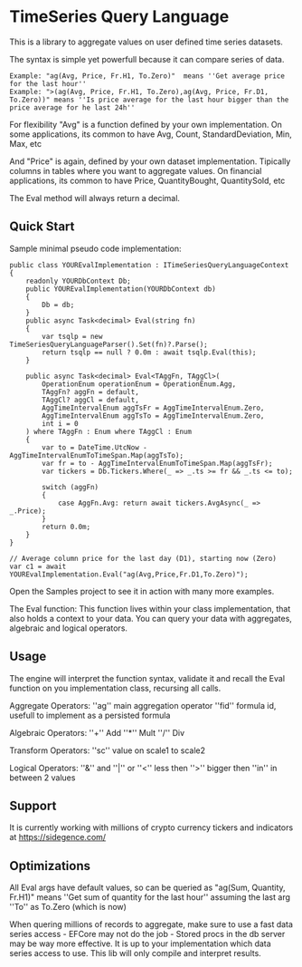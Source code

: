 
# TimeSeries Query Language

This is a library to aggregate values on user defined time series datasets.

The syntax is simple yet powerfull because it can compare series of data.

    Example: "ag(Avg, Price, Fr.H1, To.Zero)"  means ''Get average price for the last hour''
    Example: ">(ag(Avg, Price, Fr.H1, To.Zero),ag(Avg, Price, Fr.D1, To.Zero))" means ''Is price average for the last hour bigger than the price average for he last 24h''

For flexibility "Avg" is a function defined by your own implementation.
On some applications, its common to have Avg, Count, StandardDeviation, Min, Max, etc 

And "Price" is again, defined by your own dataset implementation. Tipically columns in tables where you want to aggregate values.
On financial applications, its common to have Price, QuantityBought, QuantitySold, etc

The Eval method will always return a decimal.

## Quick Start

Sample minimal pseudo code implementation:

```
public class YOUREvalImplementation : ITimeSeriesQueryLanguageContext
{
    readonly YOURDbContext Db;
    public YOUREvalImplementation(YOURDbContext db)
    {
        Db = db;
    }
    public async Task<decimal> Eval(string fn)
    {
        var tsqlp = new TimeSeriesQueryLanguageParser().Set(fn)?.Parse();
        return tsqlp == null ? 0.0m : await tsqlp.Eval(this);
    }

    public async Task<decimal> Eval<TAggFn, TAggCl>(
        OperationEnum operationEnum = OperationEnum.Agg,
        TAggFn? aggFn = default,
        TAggCl? aggCl = default,
        AggTimeIntervalEnum aggTsFr = AggTimeIntervalEnum.Zero,
        AggTimeIntervalEnum aggTsTo = AggTimeIntervalEnum.Zero,
        int i = 0
    ) where TAggFn : Enum where TAggCl : Enum
    {
        var to = DateTime.UtcNow - AggTimeIntervalEnumToTimeSpan.Map(aggTsTo);
        var fr = to - AggTimeIntervalEnumToTimeSpan.Map(aggTsFr);
        var tickers = Db.Tickers.Where(_ => _.ts >= fr && _.ts <= to);

        switch (aggFn)
        {
            case AggFn.Avg: return await tickers.AvgAsync(_ => _.Price);
        }
        return 0.0m;
    }
}

// Average column price for the last day (D1), starting now (Zero)
var c1 = await YOUREvalImplementation.Eval("ag(Avg,Price,Fr.D1,To.Zero)");										

```

Open the Samples project to see it in action with many more examples.

The Eval function:
This function lives within your class implementation, that also holds a context to your data.
You can query your data with aggregates, algebraic and logical operators.

## Usage

The engine will interpret the function syntax, validate it and recall the Eval function on you implementation class, recursing all calls.

Aggregate Operators: 
    ''ag'' main aggregation operator
    ''fid'' formula id, usefull to implement as a persisted formula

Algebraic Operators: 
    ''+'' Add 
    ''*'' Mult 
    ''/'' Div

Transform Operators: 
    ''sc'' value on scale1 to scale2

Logical Operators: 
    ''&'' and
    ''|'' or
    ''<'' less then 
    ''>'' bigger then
    ''in'' in between 2 values

## Support

It is currently working with millions of crypto currency tickers and indicators at https://sidegence.com/

## Optimizations
All Eval args have default values, so can be queried as "ag(Sum, Quantity, Fr.H1)"  means ''Get sum of quantity for the last hour'' 
assuming the last arg ''To'' as To.Zero (which is now)

When quering millions of records to aggregate, make sure to use a fast data series access - EFCore may not do the job - Stored procs in the db server may be way more effective.
It is up to your implementation which data series access to use. This lib will only compile and interpret results.